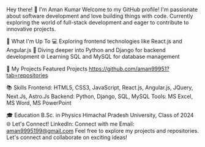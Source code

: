 Hey there! 👋 I'm Aman Kumar
Welcome to my GitHub profile! I'm passionate about software development and love building things with code. Currently exploring the world of full-stack development and eager to contribute to innovative projects.

🌟 What I'm Up To
💻 Exploring frontend technologies like React.js and Angular.js
🐍 Diving deeper into Python and Django for backend development
🌐 Learning SQL and MySQL for database management

🚀 My Projects
Featured Projects
https://github.com/aman99951?tab=repositories

📚 Skills
Frontend: HTML5, CSS3, JavaScript, React.js, Angular.js, JQuery, Next.Js, Astro.Js
Backend: Python, Django, SQL, MySQL
Tools: MS Excel, MS Word, MS PowerPoint

🎓 Education
B.Sc. in Physics
Himachal Pradesh University, Class of 2024
🌐 Let's Connect!
LinkedIn: Connect with me
Email: aman9995199@gmail.com
Feel free to explore my projects and repositories. Let's connect and collaborate on exciting ideas!
